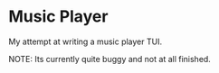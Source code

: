 # Music Player

My attempt at writing a music player TUI.

NOTE: Its currently quite buggy and not at all finished.
